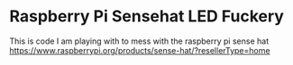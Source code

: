 # Raspberry Pi Sensehat LED Fuckery
This is code I am playing with to mess with the raspberry pi sense hat
https://www.raspberrypi.org/products/sense-hat/?resellerType=home

